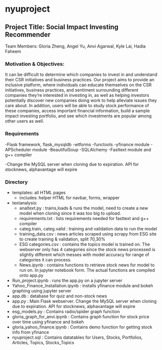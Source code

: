 # nyuproject
## Project Title: Social Impact Investing Recommender 
Team Members: Gloria Zheng, Angel Yu, Anvi Agarwal, Kyle Lai, Hadia Faheem

### Motivation & Objectives: 
It can be difficult to determine which companies to invest in and understand their CSR initiatives and business practices. Our project aims to provide an inclusive platform, where individuals can educate themselves on the CSR initiatives, business practices, and sentiment surrounding different companies they’re interested in investing in, as well as helping investors potentially discover new companies doing work to help alleviate issues they care about. In addition, users will be able to study stock performance of these companies, access important financial information, build a sample impact investing portfolio, and see which investments are popular among other users as well. 

### Requirements
-Flask framework, flask_mysqldb
-wtforms
-functools
-yfinance module
-APScheduler module
-BeautifulSoup
-SQLAlchemy
-Fasttext module and g++ compiler

-Change the MySQL server when cloning due to expiration. API for stocknews, alphavantage will expire

### Directory
- templates: all HTML pages
  - includes: helper HTML for navbar, forms, wrapper
- textanalysis: 
  - analtext.py : trains,loads & runs the model, need to create a new model when cloning since it was too big to upload.
  - requirements.txt : lists requirements needed for fasttext and g++ compiler
  - categ.train, categ.valid : training and validation data to run the model
  - training_data.csv : news articles scraped using scrapy from ESG site to create training & validation, split 70,30%
  - ESG categories.csv : contains the topics model is trained on. The webserver only has 4 categories since the stock news processed is slightly different which messes with model accuracy for range of categories it can process.
  - News.ipynb : contains functions to retrieve stock news for model to run on. In jupyter notebook form. The actual functions are compiled onto app.py
 - Run_project.ipynb : runs the app.py on a jupyter server
 - Yahoo_Finance_Installation.ipynb : installs yfinance module and bokeh graphing using jupyter server
- app.db : database for quiz and non-stock news
- app.py : Main Flask webserver. Change the MySQL server when cloning due to expiration. API for stocknews, alphavantage will expire
- esg_models.py : Contains radio/spider graph function
- gloria_graph_for_anvi.ipynb : Contains graph function for stock price over time using yfinance and bokeh
- gloria_yahoo_finance.ipynb : Contains demo function for getting stock info from yfinance
- nyuproject.sql : Contains datatables for Users, Stocks, Portfolios, Articles, Topics, Stocks_Topics
